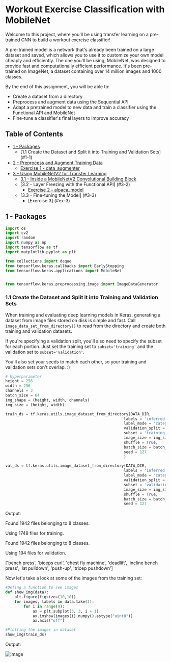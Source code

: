 # Workout Exercise Classification with MobileNet

Welcome to this project, where you'll be using transfer learning on a pre-trained CNN to build a workout exercise classifier!



A pre-trained model is a network that's already been trained on a large dataset and saved, which allows you to use it to customize your own model cheaply and efficiently. The one you'll be using, MobileNet, was designed to provide fast and computationally efficient performance. It's been pre-trained on ImageNet, a dataset containing over 14 million images and 1000 classes.

By the end of this assignment, you will be able to:

- Create a dataset from a directory
- Preprocess and augment data using the Sequential API
- Adapt a pretrained model to new data and train a classifier using the Functional API and MobileNet
- Fine-tune a classifier's final layers to improve accuracy

## Table of Contents

- [1 - Packages](#1)
    - [1.1 Create the Dataset and Split it into Training and Validation Sets] (#1-1)
- [2 - Preprocess and Augment Training Data](#2)
    - [Exercise 1 - data_augmenter](#ex-1)
- [3 - Using MobileNetV2 for Transfer Learning](#3)
    - [3.1 - Inside a MobileNetV2 Convolutional Building Block](#3-1)
    - [3.2 - Layer Freezing with the Functional API] (#3-2)
        - [Exercise 2 - alpaca_model](#ex-2)
    - [3.3 - Fine-tuning the Model] (#3-3)
        - [Exercise 3] (#ex-3)

<a name='1'></a>
## 1 - Packages


```python
import os
import cv2
import random
import numpy as np
import tensorflow as tf
import matplotlib.pyplot as plt

from collections import deque
from tensorflow.keras.callbacks import EarlyStopping
from tensorflow.keras.applications import MobileNet


from tensorflow.keras.preprocessing.image import ImageDataGenerator
```

<a name='1-1'></a>
### 1.1 Create the Dataset and Split it into Training and Validation Sets

When training and evaluating deep learning models in Keras, generating a dataset from image files stored on disk is simple and fast. Call `image_data_set_from_directory()` to read from the directory and create both training and validation datasets.

If you're specifying a validation split, you'll also need to specify the subset for each portion. Just set the training set to `subset='training'` and the validation set to `subset='validation'`.

You'll also set your seeds to match each other, so your training and validation sets don't overlap. :)


```python
# hyperparameter
height = 256
width = 256
channels = 3
batch_size = 64
img_shape = (height, width, channels)
img_size = (height, width)

train_ds = tf.keras.utils.image_dataset_from_directory(DATA_DIR,
                                                    labels = 'inferred',
                                                    label_mode = 'categorical',
                                                    validation_split = 0.1,
                                                    subset = 'training',
                                                    image_size = img_size,
                                                    shuffle = True,
                                                    batch_size = batch_size,
                                                    seed = 127
                                                    )

val_ds = tf.keras.utils.image_dataset_from_directory(DATA_DIR,
                                                    labels = 'inferred',
                                                    label_mode = 'categorical',
                                                    validation_split = 0.1,
                                                    subset = 'validation',
                                                    image_size = img_size,
                                                    shuffle = True,
                                                    batch_size = batch_size,
                                                    seed = 127
```

Output: 

Found 1942 files belonging to 8 classes.

Using 1748 files for training.

Found 1942 files belonging to 8 classes.

Using 194 files for validation.

['bench press', 'biceps curl', 'chest fly machine', 'deadlift', 'incline bench press', 'lat pulldown', 'push-up', 'tricep pushdown']


Now let's take a look at some of the images from the training set:


```python
#Defing a function to see images
def show_img(data):
    plt.figure(figsize=(10,10))
    for images, labels in data.take(1):
        for i in range(9):
            ax = plt.subplot(3, 3, i + 1)
            ax.imshow(images[i].numpy().astype("uint8"))
            ax.axis("off")

#Plotting the images in dataset
show_img(train_ds)
```

Output:

![image](https://user-images.githubusercontent.com/86894225/190180930-6b645428-e807-4c9e-9b3b-e7ff88846878.png)













